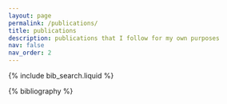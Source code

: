 ```yaml
---
layout: page
permalink: /publications/
title: publications
description: publications that I follow for my own purposes
nav: false
nav_order: 2
---
```


<!-- _pages/publications.md -->

<!-- Bibsearch Feature -->

{% include bib_search.liquid %}

<div class="publications">

{% bibliography %}

</div>
